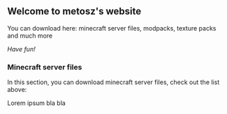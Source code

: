 ## Welcome to metosz's website

You can download here:
minecraft server files, modpacks, texture packs and much more

_Have fun!_

### Minecraft server files

In this section, you can download minecraft server files, check out the list above:

Lorem ipsum bla bla

